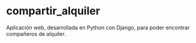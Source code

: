 # compartir_alquiler
Aplicación web, desarrollada en Python con Django, para poder encontrar compañeros de alquiler.

